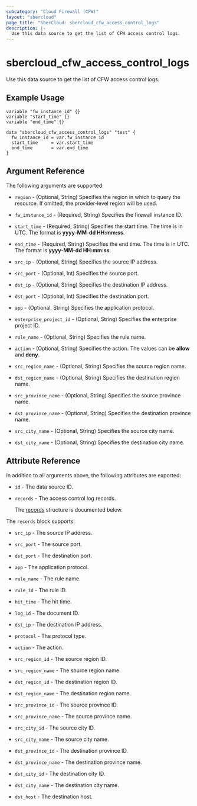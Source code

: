 ```yaml
---
subcategory: "Cloud Firewall (CFW)"
layout: "sbercloud"
page_title: "SberCloud: sbercloud_cfw_access_control_logs"
description: |-
  Use this data source to get the list of CFW access control logs.
---
```


# sbercloud_cfw_access_control_logs

Use this data source to get the list of CFW access control logs.

## Example Usage

```hcl
variable "fw_instance_id" {}
variable "start_time" {}
variable "end_time" {}

data "sbercloud_cfw_access_control_logs" "test" {
  fw_instance_id = var.fw_instance_id
  start_time     = var.start_time
  end_time       = var.end_time
}
```

## Argument Reference

The following arguments are supported:

* `region` - (Optional, String) Specifies the region in which to query the resource.
  If omitted, the provider-level region will be used.

* `fw_instance_id` - (Required, String) Specifies the firewall instance ID.

* `start_time` - (Required, String) Specifies the start time. The time is in UTC.
  The format is **yyyy-MM-dd HH:mm:ss**.

* `end_time` - (Required, String) Specifies the end time. The time is in UTC.
  The format is **yyyy-MM-dd HH:mm:ss**.

* `src_ip` - (Optional, String) Specifies the source IP address.

* `src_port` - (Optional, Int) Specifies the source port.

* `dst_ip` - (Optional, String) Specifies the destination IP address.

* `dst_port` - (Optional, Int) Specifies the destination port.

* `app` - (Optional, String) Specifies the application protocol.

* `enterprise_project_id` - (Optional, String) Specifies the enterprise project ID.

* `rule_name` - (Optional, String) Specifies the rule name.

* `action` - (Optional, String) Specifies the action. The values can be **allow** and **deny**.

* `src_region_name` - (Optional, String) Specifies the source region name.

* `dst_region_name` - (Optional, String) Specifies the destination region name.

* `src_province_name` - (Optional, String) Specifies the source province name.

* `dst_province_name` - (Optional, String) Specifies the destination province name.

* `src_city_name` - (Optional, String) Specifies the source city name.

* `dst_city_name` - (Optional, String) Specifies the destination city name.

## Attribute Reference

In addition to all arguments above, the following attributes are exported:

* `id` - The data source ID.

* `records` - The access control log records.

  The [records](#data_records_struct) structure is documented below.

<a name="data_records_struct"></a>
The `records` block supports:

* `src_ip` - The source IP address.

* `src_port` - The source port.

* `dst_port` - The destination port.

* `app` - The application protocol.

* `rule_name` - The rule name.

* `rule_id` - The rule ID.

* `hit_time` - The hit time.

* `log_id` - The document ID.

* `dst_ip` - The destination IP address.

* `protocol` - The protocol type.

* `action` - The action.

* `src_region_id` - The source region ID.

* `src_region_name` - The source region name.

* `dst_region_id` - The destination region ID.

* `dst_region_name` - The destination region name.

* `src_province_id` - The source province ID.

* `src_province_name` - The source province name.

* `src_city_id` - The source city ID.

* `src_city_name` - The source city name.

* `dst_province_id` - The destination province ID.

* `dst_province_name` - The destination province name.

* `dst_city_id` - The destination city ID.

* `dst_city_name` - The destination city name.

* `dst_host` - The destination host.
